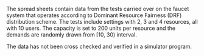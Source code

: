 The spread sheets contain data from the tests carried over on the faucet system that operates according to Dominant Resource Fairness (DRF) distribution scheme. The tests include settings with 2, 3 and 4 resources, all with 10 users. The capacity is set to 200 units per resource and the demands are randomly drawn from [10, 30) interval.

The data has not been cross checked and verified in a simulator program.
